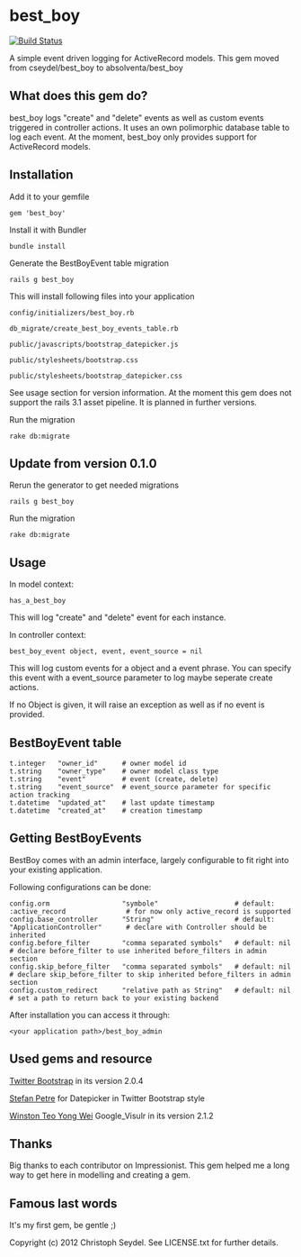 best_boy
========
[![Build Status](https://secure.travis-ci.org/cseydel/best_boy.png?branch=master)](https://secure.travis-ci.org/cseydel/best_boy)

A simple event driven logging for ActiveRecord models.
This gem moved from cseydel/best_boy to absolventa/best_boy


What does this gem do?
----------------------

best_boy logs "create" and "delete" events as well as custom events triggered in controller actions. It uses an own polimorphic database table to log each event.
At the moment, best_boy only provides support for ActiveRecord models.


Installation
------------

Add it to your gemfile

    gem 'best_boy'

Install it with Bundler

    bundle install

Generate the BestBoyEvent table migration

    rails g best_boy

This will install following files into your application
    
    config/initializers/best_boy.rb
    
    db_migrate/create_best_boy_events_table.rb
    
    public/javascripts/bootstrap_datepicker.js
    
    public/stylesheets/bootstrap.css
    
    public/stylesheets/bootstrap_datepicker.css

See usage section for version information. At the moment this gem does not support the rails 3.1 asset pipeline. It is planned in further versions.

Run the migration

    rake db:migrate


Update from version 0.1.0
-------------------------

Rerun the generator to get needed migrations

    rails g best_boy

Run the migration

    rake db:migrate


Usage
-----

In model context:
    
    has_a_best_boy

This will log "create" and "delete" event for each instance.

In controller context:

    best_boy_event object, event, event_source = nil

This will log custom events for a object and a event phrase. You can specify this event with a event_source parameter to log maybe seperate create actions.

If no Object is given, it will raise an exception as well as if no event is provided.


BestBoyEvent table
------------------

    t.integer   "owner_id"      # owner model id
    t.string    "owner_type"    # owner model class type
    t.string    "event"         # event (create, delete)
    t.string    "event_source"  # event_source parameter for specific action tracking
    t.datetime  "updated_at"    # last update timestamp
    t.datetime  "created_at"    # creation timestamp

Getting BestBoyEvents
---------------------

BestBoy comes with an admin interface, largely configurable to fit right into your existing application.

Following configurations can be done:

    config.orm                  "symbole"                   # default: :active_record               # for now only active_record is supported
    config.base_controller      "String"                    # default: "ApplicationController"      # declare with Controller should be inherited
    config.before_filter        "comma separated symbols"   # default: nil                          # declare before_filter to use inherited before_filters in admin section
    config.skip_before_filter   "comma separated symbols"   # default: nil                          # declare skip_before_filter to skip inherited before_filters in admin section
    config.custom_redirect      "relative path as String"   # default: nil                          # set a path to return back to your existing backend

After installation you can access it through:
    
    <your application path>/best_boy_admin


Used gems and resource
----------------------
[Twitter Bootstrap](http://twitter.github.com/bootstrap/) in its version 2.0.4

[Stefan Petre](http://www.eyecon.ro/bootstrap-datepicker) for Datepicker in Twitter Bootstrap style

[Winston Teo Yong Wei](https://github.com/winston/google_visualr) Google_Visulr in its version 2.1.2

Thanks
------

Big thanks to each contributor on Impressionist. This gem helped me a long way to get here in modelling and creating a gem.

Famous last words
-----------------
It's my first gem, be gentle ;)



Copyright (c) 2012 Christoph Seydel. See LICENSE.txt for further details.